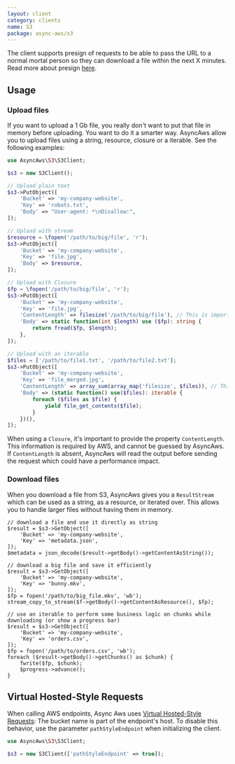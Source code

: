 ```yaml
---
layout: client
category: clients
name: S3
package: async-aws/s3
---
```


The client supports presign of requests to be able to pass the URL to a normal mortal
person so they can download a file within the next X minutes. Read more about presign
[here](/features/presign.md).

## Usage

### Upload files

If you want to upload a 1 Gb file, you really don't want to put that file in memory
before uploading. You want to do it a smarter way. AsyncAws allow you to upload
files using a string, resource, closure or a iterable. See the following examples:

```php
use AsyncAws\S3\S3Client;

$s3 = new S3Client();

// Upload plain text
$s3->PutObject([
    'Bucket' => 'my-company-website',
    'Key' => 'robots.txt',
    'Body' => "User-agent: *\nDisallow:",
]);

// Upload with stream
$resource = \fopen('/path/to/big/file', 'r');
$s3->PutObject([
    'Bucket' => 'my-company-website',
    'Key' => 'file.jpg',
    'Body' => $resource,
]);

// Upload with Closure
$fp = \fopen('/path/to/big/file', 'r');
$s3->PutObject([
    'Bucket' => 'my-company-website',
    'Key' => 'file.jpg',
    'ContentLength' => filesize('/path/to/big/file'), // This is important
    'Body' => static function(int $length) use ($fp): string {
        return fread($fp, $length);
    },
]);

// Upload with an iterable
$files = ['/path/to/file1.txt', '/path/to/file2.txt'];
$s3->PutObject([
    'Bucket' => 'my-company-website',
    'Key' => 'file_merged.jpg',
    'ContentLength' => array_sum(array_map('filesize', $files)), // This is important
    'Body' => (static function() use($files): iterable {
        foreach ($files as $file) {
            yield file_get_contents($file);
        }
    })(),
]);
```

When using a `Closure`, it's important to provide the property `ContentLength`.
This information is required by AWS, and cannot be guessed by AsyncAws.
If `ContentLength` is absent, AsyncAws will read the output before sending the
request which could have a performance impact.


### Download files

When you download a file from S3, AsyncAws gives you a `ResultStream` which
can be used as a string, as a resource, or iterated over. This allows you to handle 
larger files without having them in memory.

```
// download a file and use it directly as string
$result = $s3->GetObject([
    'Bucket' => 'my-company-website',
    'Key' => 'metadata.json',
]);
$metadata = json_decode($result->getBody()->getContentAsString());

// download a big file and save it efficiently
$result = $s3->GetObject([
    'Bucket' => 'my-company-website',
    'Key' => 'bunny.mkv',
]);
$fp = fopen('/path/to/big_file.mkv', 'wb');
stream_copy_to_stream($f->getBody()->getContentAsResource(), $fp);

// use an iterable to perform some business logic on chunks while downloading (or show a progress bar)
$result = $s3->GetObject([
    'Bucket' => 'my-company-website',
    'Key' => 'orders.csv',
]);
$fp = fopen('/path/to/orders.csv', 'wb');
foreach ($result->getBody()->getChunks() as $chunk) {
    fwrite($fp, $chunk);
    $progress->advance();
}
```

## Virtual Hosted-Style Requests

When calling AWS endpoints, Async Aws uses [Virtual Hosted-Style Requests](https://docs.aws.amazon.com/AmazonS3/latest/dev/VirtualHosting.html):
The bucket name is part of the endpoint's host. To disable this behavior, use
the parameter `pathStyleEndpoint` when initializing the client.

```php
use AsyncAws\S3\S3Client;

$s3 = new S3Client(['pathStyleEndpoint' => true]);
```

